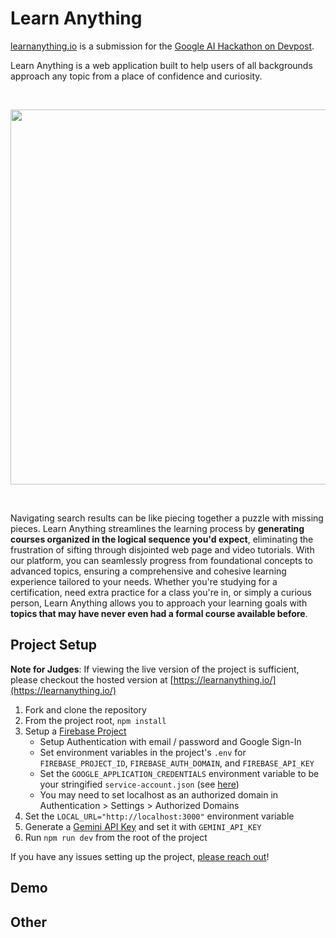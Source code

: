 # Learn Anything

<a href="learnanything.io">learnanything.io</a> is a submission for the <a href="https://googleai.devpost.com/">Google AI Hackathon on Devpost</a>.

Learn Anything is a web application built to help users of all backgrounds approach any topic from a place of confidence and curiosity.

<br/>
<p align="center">
  <img src="https://github.com/CapSnCrunch/learn-anything/assets/19574838/b0ff99d9-b3f3-4dd3-9d63-bd652ad3cb81" width="600">
</p>
<br/>

Navigating search results can be like piecing together a puzzle with missing pieces. Learn Anything streamlines the learning process by **generating courses organized in the logical sequence you'd expect**, eliminating the frustration of sifting through disjointed web page and video tutorials. With our platform, you can seamlessly progress from foundational concepts to advanced topics, ensuring a comprehensive and cohesive learning experience tailored to your needs. Whether you're studying for a certification, need extra practice for a class you're in, or simply a curious person, Learn Anything allows you to approach your learning goals with **topics that may have never even had a formal course available before**.

## Project Setup

**Note for Judges**: If viewing the live version of the project is sufficient, please checkout the hosted version at [https://learnanything.io/](https://learnanything.io/)

1. Fork and clone the repository
2. From the project root, `npm install`
3. Setup a [Firebase Project](https://console.firebase.google.com/)
   - Setup Authentication with email / password and Google Sign-In
   - Set environment variables in the project's `.env` for `FIREBASE_PROJECT_ID`, `FIREBASE_AUTH_DOMAIN`, and `FIREBASE_API_KEY`
   - Set the `GOOGLE_APPLICATION_CREDENTIALS` environment variable to be your stringified `service-account.json` (see [here](https://firebase.google.com/support/guides/service-accounts))
   - You may need to set localhost as an authorized domain in Authentication > Settings > Authorized Domains
4. Set the `LOCAL_URL="http://localhost:3000"` environment variable
5. Generate a [Gemini API Key](https://ai.google.dev/gemini-api/docs/api-key) and set it with `GEMINI_API_KEY`
6. Run `npm run dev` from the root of the project

If you have any issues setting up the project, [please reach out](https://www.linkedin.com/in/samuel-perales/)!

## Demo

## Other
